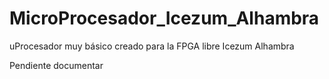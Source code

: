 # MicroProcesador_Icezum_Alhambra
uProcesador muy básico creado para la FPGA libre Icezum Alhambra

Pendiente documentar
